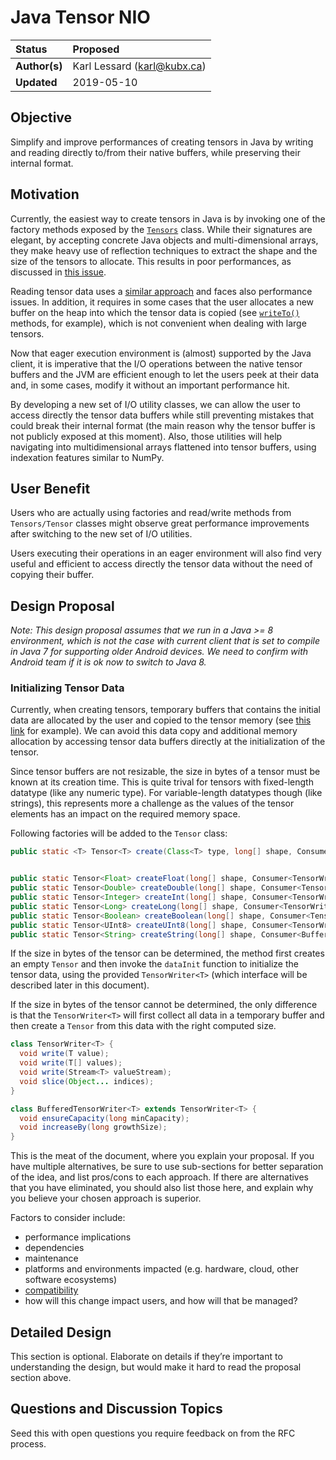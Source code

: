 # Java Tensor NIO

| Status        | Proposed       |
:-------------- |:---------------------------------------------------- |
| **Author(s)** | Karl Lessard (karl@kubx.ca) |
| **Updated**   | 2019-05-10                                           |

## Objective

Simplify and improve performances of creating tensors in Java by writing and reading 
directly to/from their native buffers, while preserving their internal format.

## Motivation

Currently, the easiest way to create tensors in Java is by invoking one of the
factory methods exposed by the [`Tensors`](https://github.com/tensorflow/tensorflow/blob/master/tensorflow/java/src/main/java/org/tensorflow/Tensors.java)
class. While their signatures are elegant, by accepting concrete Java objects and 
multi-dimensional arrays, they make heavy use of reflection techniques to extract 
the shape and the size of the tensors to allocate. This results in poor performances,
as discussed in [this issue](https://github.com/tensorflow/tensorflow/issues/8244).

Reading tensor data uses a [similar approach](https://github.com/tensorflow/tensorflow/blob/c23fd17c3781b21bd3309faa13fad58472c78e93/tensorflow/java/src/main/java/org/tensorflow/Tensor.java#L449) and faces also performance issues. 
In addition, it requires in some cases that the user allocates a new buffer on the heap
into which the tensor data is copied (see [`writeTo()`](https://github.com/tensorflow/tensorflow/blob/c23fd17c3781b21bd3309faa13fad58472c78e93/tensorflow/java/src/main/java/org/tensorflow/Tensor.java#L483) methods, for example), which is not convenient when dealing
with large tensors.

Now that eager execution environment is (almost) supported by the Java client, it is imperative that the 
I/O operations between the native tensor buffers and the JVM are efficient enough to let the users peek at 
their data and, in some cases, modify it without an important performance hit.

By developing a new set of I/O utility classes, we can allow the user to access directly the tensor data 
buffers while still preventing mistakes that could break their internal format (the main reason why the
tensor buffer is not publicly exposed at this moment). Also, those utilities will help navigating into 
multidimensional arrays flattened into tensor buffers, using indexation features similar to NumPy.

## User Benefit

Users who are actually using factories and read/write methods from `Tensors/Tensor` classes might observe great 
performance improvements after switching to the new set of I/O utilities.

Users executing their operations in an eager environment will also find very useful and efficient 
to access directly the tensor data without the need of copying their buffer.

## Design Proposal

*Note: This design proposal assumes that we run in a Java >= 8 environment, which is not the case with
current client that is set to compile in Java 7 for supporting older Android devices. We need to confirm
with Android team if it is ok now to switch to Java 8.*

### Initializing Tensor Data

Currently, when creating tensors, temporary buffers that contains the initial data are allocated by the user and copied to the tensor memory (see [this link](https://github.com/tensorflow/tensorflow/blob/a6003151399ba48d855681ec8e736387960ef06e/tensorflow/java/src/main/java/org/tensorflow/Tensor.java#L187) for example). We can avoid this data copy and additional memory allocation by accessing tensor data buffers directly at the initialization of the tensor.

Since tensor buffers are not resizable, the size in bytes of a tensor must be known at its creation time. 
This is quite trival for tensors with fixed-length datatype (like any numeric type). For variable-length 
datatypes though (like strings), this represents more a challenge as the values of the tensor elements 
has an impact on the required memory space.

Following factories will be added to the `Tensor` class:
```java
public static <T> Tensor<T> create(Class<T> type, long[] shape, Consumer<TensorWriter<T>> dataInit);


public static Tensor<Float> createFloat(long[] shape, Consumer<TensorWriter<Float>> dataInit);
public static Tensor<Double> createDouble(long[] shape, Consumer<TensorWriter<Float>> dataInit);
public static Tensor<Integer> createInt(long[] shape, Consumer<TensorWriter<Int>> dataInit);
public static Tensor<Long> createLong(long[] shape, Consumer<TensorWriter<Long>> dataInit);
public static Tensor<Boolean> createBoolean(long[] shape, Consumer<TensorWriter<Boolean>> dataInit);
public static Tensor<UInt8> createUInt8(long[] shape, Consumer<TensorWriter<Byte>> dataInit);
public static Tensor<String> createString(long[] shape, Consumer<BufferedTensorWriter<String>> dataInit);
```

If the size in bytes of the tensor can be determined, the method first creates an empty `Tensor` and then 
invoke the `dataInit` function to initialize the tensor data, using the provided `TensorWriter<T>` 
(which interface will be described later in this document).

If the size in bytes of the tensor cannot be determined, the only difference is that the `TensorWriter<T>`
will first collect all data in a temporary buffer and then create a `Tensor` from this data with the 
right computed size.




```java
class TensorWriter<T> {
  void write(T value);
  void write(T[] values);
  void write(Stream<T> valueStream);
  void slice(Object... indices);
}

class BufferedTensorWriter<T> extends TensorWriter<T> {
  void ensureCapacity(long minCapacity);
  void increaseBy(long growthSize);
}
```


This is the meat of the document, where you explain your proposal. If you have
multiple alternatives, be sure to use sub-sections for better separation of the
idea, and list pros/cons to each approach. If there are alternatives that you
have eliminated, you should also list those here, and explain why you believe
your chosen approach is superior.

Factors to consider include:

* performance implications
* dependencies
* maintenance
* platforms and environments impacted (e.g. hardware, cloud, other software
  ecosystems)
* [compatibility](https://www.tensorflow.org/programmers_guide/version_compat)
* how will this change impact users, and how will that be managed?

## Detailed Design

This section is optional. Elaborate on details if they’re important to
understanding the design, but would make it hard to read the proposal section
above.

## Questions and Discussion Topics

Seed this with open questions you require feedback on from the RFC process.
